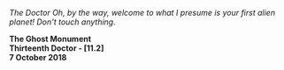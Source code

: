 _The Doctor_ _Oh, by the way, welcome to what I presume is your first alien planet! Don't touch anything._

**The Ghost Monument  
Thirteenth Doctor - [11.2]  
7 October 2018**
